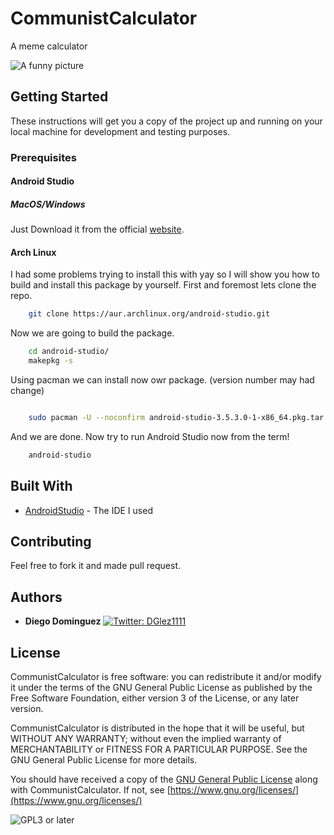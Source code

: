 # CommunistCalculator

A meme calculator

![A funny picture](https://i.imgur.com/P8gNpGs.png)
## Getting Started

These instructions will get you a copy of the project up and running on your local machine for development and testing purposes.

### Prerequisites

#### Android Studio

##### MacOS/Windows

Just Download it from the official [website](https://developer.android.com/studio/).

#### Arch Linux

I had some problems trying to install this with yay so I will show you how to build and install this package by yourself.
First and foremost lets clone the repo.
```bash
    git clone https://aur.archlinux.org/android-studio.git

```

Now we are going to build the package.

```bash
    cd android-studio/
    makepkg -s
```

Using pacman we can install now owr package. (version number may had change)

```bash

    sudo pacman -U --noconfirm android-studio-3.5.3.0-1-x86_64.pkg.tar.xz

```

And we are done. Now try to run Android Studio now from the term!

```bash
    android-studio

``` 

## Built With

* [AndroidStudio](https://developer.android.com/studio/) - The IDE I used

## Contributing

Feel free to fork it and made pull request.

## Authors

* **Diego Dominguez**   <a href="https://twitter.com/DGlez1111" target="_blank">
    <img alt="Twitter: DGlez1111" src="https://img.shields.io/twitter/follow/DGlez1111.svg?style=social" />
  </a>

## License

CommunistCalculator is free software: you can redistribute it and/or modify
it under the terms of the GNU General Public License as published by
the Free Software Foundation, either version 3 of the License, or any later version.


CommunistCalculator is distributed in the hope that it will be useful,
but WITHOUT ANY WARRANTY; without even the implied warranty of
MERCHANTABILITY or FITNESS FOR A PARTICULAR PURPOSE.  See the
GNU General Public License for more details.

You should have received a copy of the [GNU General Public License](LICENSE)
along with CommunistCalculator. If not, see [https://www.gnu.org/licenses/](https://www.gnu.org/licenses/)

![GPL3 or later](https://www.gnu.org/graphics/gplv3-or-later.png)
